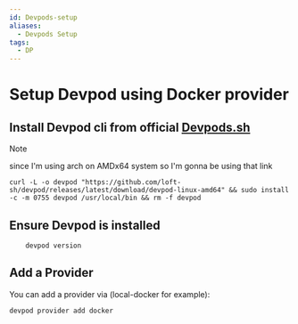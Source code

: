 ```yaml
---
id: Devpods-setup
aliases:
  - Devpods Setup
tags:
  - DP
---
```

# Setup Devpod using Docker provider

## Install Devpod cli from official [Devpods.sh](https://devpod.sh/docs/getting-started/install)

> [!Note]
> since I'm using arch on AMDx64 system so I'm gonna be using that link
    
```
curl -L -o devpod "https://github.com/loft-sh/devpod/releases/latest/download/devpod-linux-amd64" && sudo install -c -m 0755 devpod /usr/local/bin && rm -f devpod 
```

## Ensure Devpod is installed 
```
    devpod version
```

## Add a Provider
You can add a provider via (local-docker for example):
```
devpod provider add docker
```


